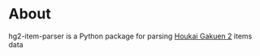 # About
hg2-item-parser is a Python package for parsing [Houkai Gakuen 2](https://houkai2nd.miraheze.org/wiki/Houkai_Gakuen_2_Wiki) items data